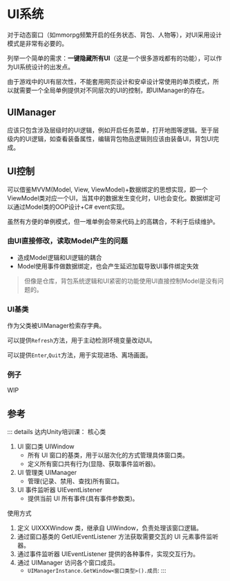 # UI系统

对于动态窗口（如mmorpg频繁开启的任务状态、背包、人物等），对UI采用设计模式是非常有必要的。

列举一个简单的需求：**一键隐藏所有UI**（这是一个很多游戏都有的功能），可以作为UI系统设计的出发点。

由于游戏中的UI有层次性，不能套用网页设计和安卓设计常使用的单页模式，所以就需要一个全局单例提供对不同层次的UI的控制，即UIManager的存在。

## UIManager

应该只包含涉及层级时的UI逻辑，例如开启任务菜单，打开地图等逻辑。至于层级内的UI逻辑，如查看装备属性，编辑背包物品逻辑则应该由装备UI，背包UI完成。

## UI控制

可以借鉴MVVM(Model, View, ViewModel)+数据绑定的思想实现，即一个ViewModel类对应一个UI，当其中的数据发生变化时，UI也会变化。数据绑定可以通过Model类的OOP设计+C# event实现。

虽然有方便的单例模式，但一堆单例会带来代码上的高耦合，不利于后续维护。

### 由UI直接修改，读取Model产生的问题

- 造成Model逻辑和UI逻辑的耦合
- Model使用事件做数据绑定，也会产生延迟加载导致UI事件绑定失效

> 但像是仓库，背包系统逻辑和UI紧密的功能使用UI直接控制Model是没有问题的。

### UI基类

作为父类被UIManager检索存字典。

可以提供`Refresh`方法，用于主动检测环境变量改动UI。

可以提供`Enter`,`Quit`方法，用于实现进场、离场画面。

### 例子

WIP


## 参考

::: details 达内Unity培训课：
核心类
1. Ul 窗口类 UIWindow 
    - 所有 UI 窗口的基类，用于以层次化的方式管理具体窗口类。
    - 定义所有窗口共有行为(显隐、获取事件监听器)。
2. UI 管理类 UIManager
    - 管理(记录、禁用、查找)所有窗口。
3. UI 事件监听器 UIEventListener
    - 提供当前 UI 所有事件(具有事件参数类)。

使用方式
1. 定义 UIXXXWindow 类，继承自 UIWindow，负责处理该窗口逻辑。
2. 通过窗口基类的 GetUIEventListener 方法获取需要交瓦的 UI 元素事件监听器。
3. 通过事件监听器 UIEventListener 提供的各种事件，实现交互行为。
4. 通过 UIManager 访问各个窗口成员。
    - `UIManagerInstance.GetWindow<窗口类型>().成员`:
:::